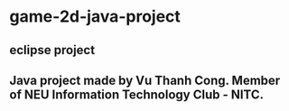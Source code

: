 # game-2d-java-project
<h2>eclipse project<h2>
Java project made by Vu Thanh Cong.
Member of NEU Information Technology Club - NITC.
